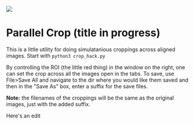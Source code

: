 ![](src/git_demo.gif)

# Parallel Crop (title in progress)

This is a little utility for doing simulatanious croppings across aligned images. Start with `python3 crop_hack.py`

By controlling the ROI (the little red thing) in the window on the right, one can set the crop across all the images open in the tabs. To save, use File>Save All and navigate to the dir where you would like them saved and then in the "Save As" box, enter a suffix for the save files. 

**Note:** the filenames of the croppings will be the same as the original images, just with the added suffix.

Here's an edit
